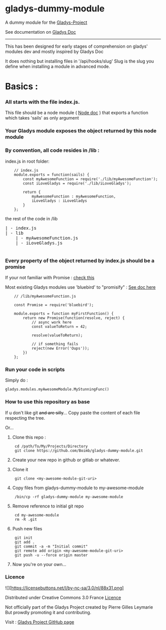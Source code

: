 # gladys-dummy-module
A dummy module for the [Gladys-Project](https://www.gladysproject.com)

See documentation on [Gladys Doc](https://www.gladysproject.com/fr/installation/develop-module/)

---

This has been designed for early stages of comprehension on gladys' modules dev and mostly inspired by Gladys Doc



It does nothing but installing files in '/api/hooks/slug'
Slug is the slug you define when installing a module in advanced mode.

# Basics :

### All starts with the file **index.js**.
This file should be a node module ( [Node doc](https://nodejs.org/api/modules.html#modules_modules) ) that exports a function which takes 'sails' as only argument

### Your Gladys module exposes the object returned by this node module

### By convention, all code resides in /lib :

index.js in root folder:

        // index.js
        module.exports = function(sails) {
            const myAwesomeFunction = require('./lib/myAwesomeFunction');
            const iLoveGladys = require('./lib/iLoveGladys');

            return {
                myAwesomeFunction : myAwesomeFunction,
                iLoveGladys : iLoveGladys
            }
        };

the rest of the code in /lib
<pre>
| - index.js
| - lib
    | - myAwesomeFunction.js
    | - iLoveGladys.js

</pre>


### Every property of the object returned by index.js should be a promise

If your not familiar with Promise : [check this](https://developer.mozilla.org/en/docs/Web/JavaScript/Reference/Global_objects/Promise)

Most existing Gladys modules use 'bluebird' to "promisify" : [See doc here](http://bluebirdjs.com/docs/getting-started.html)

        // /lib/myAwesomeFunction.js

        const Promise = require('bluebird');

        module.exports = function myFirstFunction() {
            return new Promise(function(resolve, reject) {
                // async work here
                const valueToReturn = 42;

                resolve(valueToReturn);

                // if something fails
                reject(new Error('Oups'));
            })
        };

### Run your code in scripts

Simply do :

    gladys.modules.myAwesomeModule.MyStunningFunc()

### How to use this repository as base

If u don't like git ~~and are silly~~... Copy paste the content of each file respecting the tree.

Or...


1. Clone this repo :

        cd /path/To/My/Projects/Directory
        git clone https://github.com/Boimb/gladys-dummy-module.git

2. Create your new repo in github or gitlab or whatever.

3. Clone it

        git clone <my-awesome-module-git-uri>

4. Copy files from gladys-dummy-module to my-awesome-module

        /bin/cp -rf gladys-dummy-module my-awesome-module

5. Remove reference to initial git repo

        cd my-awesome-module
        rm -R .git

6. Push new files

        git init
        git add .
        git commit -a -m "Initial commit"
        git remote add origin <my-awesome-module-git-uri>
        git push -u --force origin master

7. Now you're on your own...

### Licence

![][https://licensebuttons.net/l/by-nc-sa/3.0/nl/88x31.png]

Distributed under Creative Commons 3.0 France [Licence](https://creativecommons.org/licenses/by-nc-sa/3.0/fr/)

Not officially part of the Gladys Project created by Pierre Gilles Leymarie
But prowdly promoting it and contributing.

Visit : [Gladys Project GitHub page](https://github.com/GladysProject/Gladys)